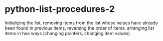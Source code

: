 # python-list-procedures-2
Initializing the list, removing items from the list whose values have already been found in previous items, reversing the order of items, arranging list items in two ways (changing pointers, changing item values)
